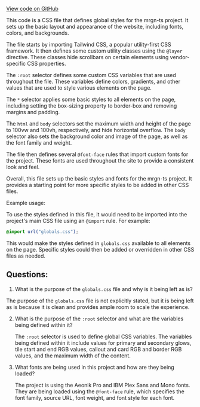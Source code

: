 [View code on GitHub](https://github.com/mrgnlabs/mrgn-ts/apps/marginfi-v2-ui/src/styles/globals.css)

This code is a CSS file that defines global styles for the mrgn-ts project. It sets up the basic layout and appearance of the website, including fonts, colors, and backgrounds.

The file starts by importing Tailwind CSS, a popular utility-first CSS framework. It then defines some custom utility classes using the `@layer` directive. These classes hide scrollbars on certain elements using vendor-specific CSS properties.

The `:root` selector defines some custom CSS variables that are used throughout the file. These variables define colors, gradients, and other values that are used to style various elements on the page.

The `*` selector applies some basic styles to all elements on the page, including setting the box-sizing property to border-box and removing margins and padding.

The `html` and `body` selectors set the maximum width and height of the page to 100vw and 100vh, respectively, and hide horizontal overflow. The `body` selector also sets the background color and image of the page, as well as the font family and weight.

The file then defines several `@font-face` rules that import custom fonts for the project. These fonts are used throughout the site to provide a consistent look and feel.

Overall, this file sets up the basic styles and fonts for the mrgn-ts project. It provides a starting point for more specific styles to be added in other CSS files.

Example usage:

To use the styles defined in this file, it would need to be imported into the project's main CSS file using an `@import` rule. For example:

```css
@import url("globals.css");
```

This would make the styles defined in `globals.css` available to all elements on the page. Specific styles could then be added or overridden in other CSS files as needed.

## Questions:

1.  What is the purpose of the `globals.css` file and why is it being left as is?

The purpose of the `globals.css` file is not explicitly stated, but it is being left as is because it is clean and provides ample room to scale the experience.

2. What is the purpose of the `:root` selector and what are the variables being defined within it?

   The `:root` selector is used to define global CSS variables. The variables being defined within it include values for primary and secondary glows, tile start and end RGB values, callout and card RGB and border RGB values, and the maximum width of the content.

3. What fonts are being used in this project and how are they being loaded?

   The project is using the Aeonik Pro and IBM Plex Sans and Mono fonts. They are being loaded using the `@font-face` rule, which specifies the font family, source URL, font weight, and font style for each font.
